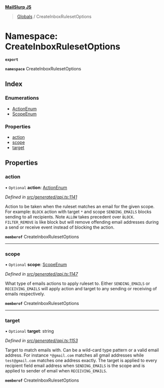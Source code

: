 **[MailSlurp JS](../README.md)**

> [Globals](../README.md) / CreateInboxRulesetOptions

# Namespace: CreateInboxRulesetOptions

**`export`** 

**`namespace`** CreateInboxRulesetOptions

## Index

### Enumerations

* [ActionEnum](../enums/createinboxrulesetoptions.actionenum.md)
* [ScopeEnum](../enums/createinboxrulesetoptions.scopeenum.md)

### Properties

* [action](createinboxrulesetoptions.md#action)
* [scope](createinboxrulesetoptions.md#scope)
* [target](createinboxrulesetoptions.md#target)

## Properties

### action

• `Optional` **action**: [ActionEnum](../enums/createinboxrulesetoptions.actionenum.md)

*Defined in [src/generated/api.ts:1141](https://github.com/mailslurp/mailslurp-client/blob/98c6efc/src/generated/api.ts#L1141)*

Action to be taken when the ruleset matches an email for the given scope. For example: `BLOCK` action with target `*` and scope `SENDING_EMAILS` blocks sending to all recipients. Note `ALLOW` takes precedent over `BLOCK`. `FILTER_REMOVE` is like block but will remove offending email addresses during a send or receive event instead of blocking the action.

**`memberof`** CreateInboxRulesetOptions

___

### scope

• `Optional` **scope**: [ScopeEnum](../enums/createinboxrulesetoptions.scopeenum.md)

*Defined in [src/generated/api.ts:1147](https://github.com/mailslurp/mailslurp-client/blob/98c6efc/src/generated/api.ts#L1147)*

What type of emails actions to apply ruleset to. Either `SENDING_EMAILS` or `RECEIVING_EMAILS` will apply action and target to any sending or receiving of emails respectively.

**`memberof`** CreateInboxRulesetOptions

___

### target

• `Optional` **target**: string

*Defined in [src/generated/api.ts:1153](https://github.com/mailslurp/mailslurp-client/blob/98c6efc/src/generated/api.ts#L1153)*

Target to match emails with. Can be a wild-card type pattern or a valid email address. For instance `*@gmail.com` matches all gmail addresses while `test@gmail.com` matches one address exactly. The target is applied to every recipient field email address when `SENDING_EMAILS` is the scope and is applied to sender of email when `RECEIVING_EMAILS`.

**`memberof`** CreateInboxRulesetOptions
